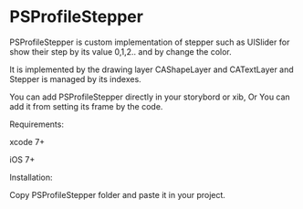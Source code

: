 # PSProfileStepper
PSProfileStepper is custom implementation of stepper such as UISlider for show their step by its value 0,1,2.. and by change the color.

It is implemented by the drawing layer CAShapeLayer and CATextLayer and Stepper is managed by its indexes.

You can add PSProfileStepper directly in your storybord or xib, Or You can add it from setting its frame by the code.

Requirements:

xcode 7+

iOS 7+

Installation:

Copy PSProfileStepper folder and paste it in your project.
